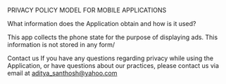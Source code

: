 PRIVACY POLICY MODEL FOR MOBILE APPLICATIONS


 
What information does the Application obtain and how is it used?

This app collects the phone state for the purpose of displaying ads. This information is not stored in any form/
  

Contact us
If you have any questions regarding privacy while using the Application, or have questions about our practices, please contact us via email at aditya_santhosh@yahoo.com
